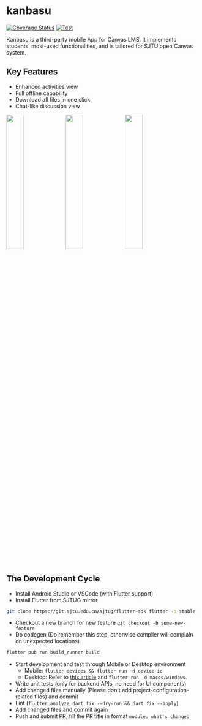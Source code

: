 # kanbasu

[![Coverage Status](https://coveralls.io/repos/github/BugenZhao/kanbasu/badge.svg?branch=main&t=JNOXuu)](https://coveralls.io/github/BugenZhao/kanbasu?branch=main)
[![Test](https://github.com/BugenZhao/kanbasu/actions/workflows/test.yaml/badge.svg)](https://github.com/BugenZhao/kanbasu/actions/workflows/test.yaml)

Kanbasu is a third-party mobile App for Canvas LMS. It implements students' most-used functionalities,
and is tailored for SJTU open Canvas system.

## Key Features

* Enhanced activities view
* Full offline capability
* Download all files in one click
* Chat-like discussion view

<img src="https://user-images.githubusercontent.com/4198311/117810137-9b462680-b291-11eb-8cae-dbf40ec0c648.jpg" width="30%">
<img src="https://user-images.githubusercontent.com/4198311/117810168-a13c0780-b291-11eb-94c7-5048b2f255ee.PNG" width="30%">
<img src="https://user-images.githubusercontent.com/4198311/117810176-a305cb00-b291-11eb-81c9-340970657de3.PNG" width="30%">

## The Development Cycle

- Install Android Studio or VSCode (with Flutter support)
- Install Flutter from SJTUG mirror

```bash
git clone https://git.sjtu.edu.cn/sjtug/flutter-sdk flutter -b stable
```

- Checkout a new branch for new feature `git checkout -b some-new-feature`
- Do codegen (Do remember this step, otherwise compiler will complain on unexpected locations)

```bash
flutter pub run build_runner build
```

- Start development and test through Mobile or Desktop environment
  - Mobile: `flutter devices && flutter run -d device-id`
  - Desktop: Refer to [this article](https://flutter.dev/desktop) and `flutter run -d macos/windows`.
- Write unit tests (only for backend APIs, no need for UI components)
- Add changed files manually (Please don't add project-configuration-related files) and commit
- Lint (`flutter analyze`, `dart fix --dry-run && dart fix --apply`)
- Add changed files and commit again
- Push and submit PR, fill the PR title in format `module: what's changed`
